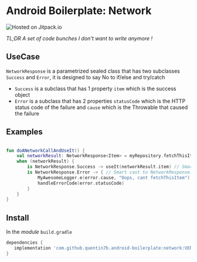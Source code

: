 Android Boilerplate: Network
===  

![Hosted on Jitpack.io](https://img.shields.io/jitpack/v/github/quentin7b/android-boilerplate?label=android-boilerplate)    

_TL;DR A set of code bunches I don't want to write anymore !_    

## UseCase

`NetworkResponse` is a parametrized sealed class that has two subclasses `Success` and `Error`, it is designed to say No to if/else and try/catch

- `Success` is a subclass that has 1 property `item` which is the success object
- `Error` is a subclass that has 2 properties `statusCode` which is the HTTP status code of the failure and `cause` which is the Throwable that caused the failure

## Examples

```kotlin

fun doANetworkCallAndUseIt() {
    val networkResult: NetworkResponse<Item> = myRepository.fetchThisItem()
    when (networkResult) {
        is NetworkResponse.Success -> useIt(networkResult.item) // Smart cast to NetworkResponse.Success<Item>
        is NetworkResponse.Error -> { // Smart cast to NetworkResponse.Error<Item>
            MyAwesomeLogger.e(error.cause, "Oops, cant fetchThisItem")    
            handleErrorCode(error.statusCode)    
        }
    }
}

```

## Install

In the *module* `build.gradle`    
 ```gradle    
dependencies {    
    implementation 'com.github.quentin7b.android-boilerplate:network:VERSION'    
}    
``` 
